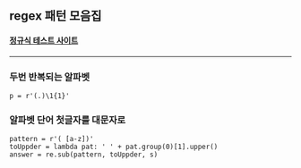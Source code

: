 ## regex 패턴 모음집
#### [정규식 테스트 사이트](https://regexr.com/)
---

### 두번 반복되는 알파벳
```
p = r'(.)\1{1}'
```

### 알파벳 단어 첫글자를 대문자로
```
pattern = r'( [a-z])'
toUppder = lambda pat: ' ' + pat.group(0)[1].upper()
answer = re.sub(pattern, toUppder, s)
```
